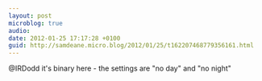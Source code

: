 ```yaml
---
layout: post
microblog: true
audio: 
date: 2012-01-25 17:17:28 +0100
guid: http://samdeane.micro.blog/2012/01/25/t162207468779356161.html
---
```

@IRDodd it's binary here - the settings are "no day" and "no night"
